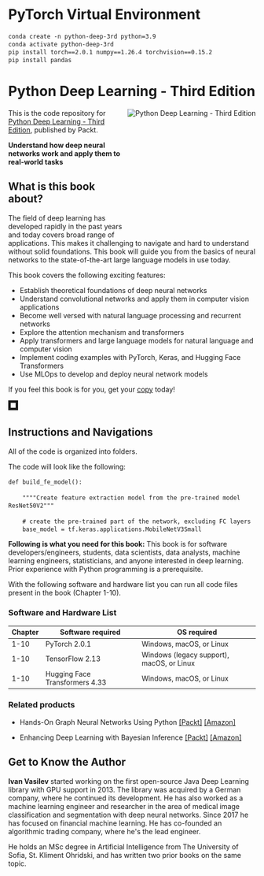 # PyTorch Virtual Environment
```
conda create -n python-deep-3rd python=3.9
conda activate python-deep-3rd
pip install torch==2.0.1 numpy==1.26.4 torchvision==0.15.2
pip install pandas
```

# Python Deep Learning - Third Edition

<a href="https://www.packtpub.com/product/python-deep-learning-third-edition/9781837638505"><img src="https://content.packt.com/B19627/cover_image_small.jpg" alt="Python Deep Learning - Third Edition" height="256px" align="right"></a>

This is the code repository for [Python Deep Learning - Third Edition](https://www.packtpub.com/product/python-deep-learning-third-edition/9781837638505), published by Packt.

**Understand how deep neural networks work and apply them to real-world tasks**

## What is this book about?

The field of deep learning has developed rapidly in the past years and today covers broad range of applications. This makes it challenging to navigate and hard to understand without solid foundations. This book will guide you from the basics of neural networks to the state-of-the-art large language models in use today.

This book covers the following exciting features: 
* Establish theoretical foundations of deep neural networks
* Understand convolutional networks and apply them in computer vision applications
* Become well versed with natural language processing and recurrent networks
* Explore the attention mechanism and transformers
* Apply transformers and large language models for natural language and computer vision
* Implement coding examples with PyTorch, Keras, and Hugging Face Transformers
* Use MLOps to develop and deploy neural network models 

If you feel this book is for you, get your [copy](https://www.amazon.com/Python-Deep-Learning-techniques-architectures/dp/1837638500) today!

<a href="https://www.packtpub.com/product/python-deep-learning-third-edition/9781837638505"><img src="https://raw.githubusercontent.com/PacktPublishing/GitHub/master/GitHub.png" alt="https://www.packtpub.com/" border="5" /></a>

## Instructions and Navigations
All of the code is organized into folders.

The code will look like the following:
```
def build_fe_model():

    """"Create feature extraction model from the pre-trained model ResNet50V2"""

    # create the pre-trained part of the network, excluding FC layers
    base_model = tf.keras.applications.MobileNetV3Small
```
**Following is what you need for this book:**
This book is for software developers/engineers, students, data scientists, data analysts, machine learning engineers, statisticians, and anyone interested in deep learning. Prior experience with Python programming is a prerequisite.

With the following software and hardware list you can run all code files present in the book (Chapter 1-10).

### Software and Hardware List

| Chapter  | Software required                                                                    | OS required                        |
| -------- | -------------------------------------------------------------------------------------| -----------------------------------|
|  	1-10	   |                   PyTorch 2.0.1                  			  | Windows, macOS, or Linux | 		
|  	1-10	   |                         TensorFlow 2.13            			  | Windows (legacy support), macOS, or Linux | 		
|  	1-10	   |                   Hugging Face Transformers 4.33                  			  | Windows, macOS, or Linux | 		


### Related products <Other books you may enjoy>
* Hands-On Graph Neural Networks Using Python  [[Packt]](https://www.packtpub.com/product/hands-on-graph-neural-networks-using-python/9781804617526) [[Amazon]](https://www.amazon.com/Hands-Graph-Neural-Networks-Python/dp/1804617520/ref=sr_1_1?keywords=Hands-On+Graph+Neural+Networks+Using+Python&s=books&sr=1-1)
  
* Enhancing Deep Learning with Bayesian Inference [[Packt]](https://www.packtpub.com/product/enhancing-deep-learning-with-bayesian-inference/9781803246888) [[Amazon]](https://www.amazon.com/Enhancing-Deep-Learning-Bayesian-Inference/dp/180324688X/ref=sr_1_1?keywords=Enhancing+Deep+Learning+with+Bayesian+Inference&s=books&sr=1-1)
  
## Get to Know the Author
**Ivan Vasilev** started working on the first open-source Java Deep Learning library with GPU support in 2013. The library was acquired by a German company, where he continued its development. He has also worked as a machine learning engineer and researcher in the area of medical image classification and segmentation with deep neural networks. Since 2017 he has focused on financial machine learning. He has co-founded an algorithmic trading company, where he's the lead engineer.

He holds an MSc degree in Artificial Intelligence from The University of Sofia, St. Kliment Ohridski, and has written two prior books on the same topic.
